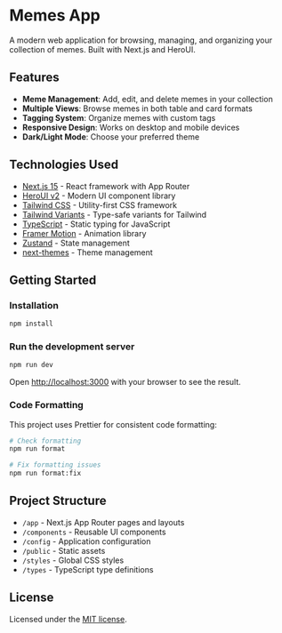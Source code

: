 # Memes App

A modern web application for browsing, managing, and organizing your collection of memes. Built with Next.js and HeroUI.

## Features

- **Meme Management**: Add, edit, and delete memes in your collection
- **Multiple Views**: Browse memes in both table and card formats
- **Tagging System**: Organize memes with custom tags
- **Responsive Design**: Works on desktop and mobile devices
- **Dark/Light Mode**: Choose your preferred theme

## Technologies Used

- [Next.js 15](https://nextjs.org/docs/getting-started) - React framework with App Router
- [HeroUI v2](https://heroui.com/) - Modern UI component library
- [Tailwind CSS](https://tailwindcss.com/) - Utility-first CSS framework
- [Tailwind Variants](https://tailwind-variants.org) - Type-safe variants for Tailwind
- [TypeScript](https://www.typescriptlang.org/) - Static typing for JavaScript
- [Framer Motion](https://www.framer.com/motion/) - Animation library
- [Zustand](https://github.com/pmndrs/zustand) - State management
- [next-themes](https://github.com/pacocoursey/next-themes) - Theme management

## Getting Started

### Installation

```bash
npm install
```

### Run the development server

```bash
npm run dev
```

Open [http://localhost:3000](http://localhost:3000) with your browser to see the result.

### Code Formatting

This project uses Prettier for consistent code formatting:

```bash
# Check formatting
npm run format

# Fix formatting issues
npm run format:fix
```

## Project Structure

- `/app` - Next.js App Router pages and layouts
- `/components` - Reusable UI components
- `/config` - Application configuration
- `/public` - Static assets
- `/styles` - Global CSS styles
- `/types` - TypeScript type definitions

## License

Licensed under the [MIT license](https://github.com/heroui-inc/next-app-template/blob/main/LICENSE).
